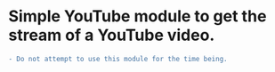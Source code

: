 # Simple YouTube module to get the stream of a YouTube video.

```diff
- Do not attempt to use this module for the time being.
```
